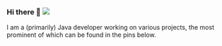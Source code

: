 ### Hi there 👋 [![](https://cf.way2muchnoise.eu/author/HarleyOConnor.svg)](https://www.curseforge.com/members/harleyoconnor/)
I am a (primarily) Java developer working on various projects, the most prominent of which can be found in the pins below.
